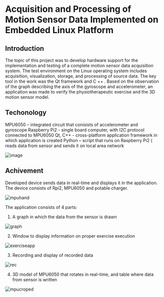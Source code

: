 # Acquisition and Processing of Motion Sensor Data Implemented on Embedded Linux Platform

## Introduction
The topic of this project was to develop hardware support for the implementation and testing of a complete motion sensor data acquisition system. The test environment on the Linux operating system includes acquisition, visualization, storage, and processing of source data. The key tool in the work was the Qt framework and C ++ . Based on the observation of the graph describing the axis of the gyroscope and accelerometer, an application was made to verify the physiotherapeutic exercise and the 3D motion sensor model. 



## Techonology

MPU6050 – integrated circuit that conisists of accelerometer and gyroscope
Raspberry Pi2 - single board computer, with I2C protocol connected to MPU6050
Qt, C++ - cross-platform application framework in which application is created
Python – script that runs on Raspberry Pi2 ( reads data from sensor and sends it on local area network

![image](https://user-images.githubusercontent.com/24511950/29192485-e156760a-7e21-11e7-986d-016f0760806f.png)


## Achivement

Developed device sends data in real-time and displays it in the application.
The device consists of Rpi2, MPU6050 and potable charger.

![mpuhand](https://user-images.githubusercontent.com/24511950/29194515-3fae2ee8-7e2a-11e7-8f4f-ae9853dd937a.png)

The application consists of 4 parts:

 1. A graph in which the data from the sensor is drawn
 
![graph](https://user-images.githubusercontent.com/24511950/29194512-3ef073bc-7e2a-11e7-8639-e39dfd4c26dd.jpg)

 2. Window to display information on proper exercise execution
 
![exerciseapp](https://user-images.githubusercontent.com/24511950/29194511-3ead84a8-7e2a-11e7-97f2-f9cee6916bdc.png)
 
 3. Recording and display of recorded data

![rec](https://user-images.githubusercontent.com/24511950/29194513-3efca1a0-7e2a-11e7-9a1d-3fdfa257dfb0.png)
 
 4. 3D model of MPU6050 that rotates in real-time, and table where data from sensor is written

![mpucroped](https://user-images.githubusercontent.com/24511950/29194514-3efcf07e-7e2a-11e7-9080-0175379406ea.jpg)





